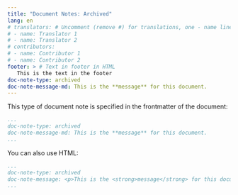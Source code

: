 ```yaml
---
title: "Document Notes: Archived"
lang: en
# translators: # Uncomment (remove #) for translations, one - name line per translator.
# - name: Translator 1
# - name: Translator 2
# contributors:
# - name: Contributor 1
# - name: Contributor 2
footer: > # Text in footer in HTML
   This is the text in the footer
doc-note-type: archived
doc-note-message-md: This is the **message** for this document.
---
```


This type of document note is specified in the frontmatter of the document:

```yaml
...
doc-note-type: archived
doc-note-message-md: This is the **message** for this document.
...
```

You can also use HTML:

```yaml
...
doc-note-type: archived
doc-note-message: <p>This is the <strong>message</strong> for this document.</p>
...
```